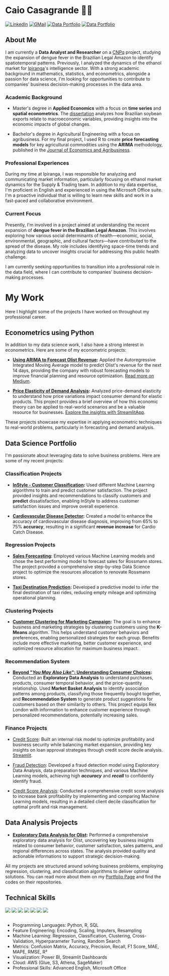 # Caio Casagrande 👋🏼

[![LinkedIn](https://img.shields.io/badge/LinkedIn-0077B5?style=for-the-badge&logo=linkedin&logoColor=white)](https://www.linkedin.com/in/caiopc) 
[![GMail](https://img.shields.io/badge/Gmail-D14836?style=for-the-badge&logo=gmail&logoColor=white)](mailto:caiopcasagrande@gmail.com) 
[![Data Portfolio](https://img.shields.io/badge/Data%20Portfolio%20(EN%20US)-222222?style=for-the-badge&logo=GitHub%20Pages&logoColor=white)](https://caiocasagrande.github.io/portfolio/about/about_me.html) 
[![Data Portfolio](https://img.shields.io/badge/Portfólio%20de%20Dados%20(PT%20BR)-222222?style=for-the-badge&logo=GitHub%20Pages&logoColor=white)](https://caiocasagrande.github.io/portfolio/)

## About Me

I am currently a **Data Analyst and Researcher** on a [CNPq](https://www.gov.br/cnpq/pt-br) project, studying the expansion of dengue fever in the Brazilian Legal Amazon to identify spatiotemporal patterns. Previously, I analyzed the dynamics of the ethanol market for [Ipiranga](https://portal.ipiranga/)'s intelligence sector. With a strong academic background in mathematics, statistics, and econometrics, alongside a passion for data science, I'm looking for opportunities to contribute to companies' business decision-making processes in the data area.


### Academic Background

- Master's degree in **Applied Economics** with a focus on **time series** and **spatial econometrics**. The [dissertation](https://sucupira.capes.gov.br/sucupira/public/consultas/coleta/trabalhoConclusao/viewTrabalhoConclusao.jsf?id_trabalho=14649207) analyzes how Brazilian soybean exports relate to macroeconomic variables, providing insights into the economic impacts of global changes.

- Bachelor's degree in Agricultural Engineering with a focus on agribusiness. For my final project, I used R to create **price forecasting models** for key agricultural commodities using the **ARIMA** methodology, published in the [Journal of Economics and Agribusiness](https://doi.org/10.25070/rea.v20i3.14292).


### Professional Experiences

During my time at Ipiranga, I was responsible for analyzing and communicating market information, particularly focusing on ethanol market dynamics for the Supply & Trading team. In addition to my data expertise, I'm proficient in English and experienced in using the Microsoft Office suite. 
I'm a proactive individual that is willing to learn new skills and work in a fast-paced and collaborative environment.

### Current Focus

Presently, I'm involved in a project aimed at understanding the recent expansion of **dengue fever in the Brazilian Legal Amazon**. This involves exploring how various social determinants of health—economic, social, environmental, geographic, and cultural factors—have contributed to the spread of the disease. My role includes identifying space-time trends and analyzing data to uncover insights crucial for addressing this public health challenge.

I am currently seeking opportunities to transition into a professional role in the data field, where I can contribute to companies' business decision-making processes.

# My Work

Here I highlight some of the projects I have worked on throughout my professional career. 

## Econometrics using Python

In addition to my data science work, I also have a strong interest in econometrics. Here are some of my econometric projects:

- **[Using ARIMA to Forecast Olist Revenue](https://github.com/caiocasagrande/arima_revenue):** Applied the Autoregressive Integrated Moving Average model to predict Olist's revenue for the next 14 days, providing the company with robust forecasting models to improve financial planning and resource optimization. [Read more on Medium](https://medium.com/@caiocasagrande/using-arima-in-python-to-forecast-olist-revenue-3e19fbe6e424).

- **[Price Elasticity of Demand Analysis](https://github.com/caiocasagrande/price_elasticity_of_demand):** Analyzed price-demand elasticity to understand how price variations impact consumer demand for elastic products. This project provides a brief overview of how this economic theory can be applied to real-world scenarios and be a valuable resource for businesses. [Explore the insights with StreamlitApp](https://price-elasticity-caio-casagrande.streamlit.app/). 

These projects showcase my expertise in applying econometric techniques to real-world problems, particularly in forecasting and demand analysis.

## Data Science Portfolio

I'm passionate about leveraging data to solve business problems. Here are some of my recent projects:

### Classification Projects

- **[InStyle - Customer Classification](https://github.com/caiocasagrande/instyle):** Used different Machine Learning algorithms to train and predict customer satisfaction. The project provided insights and recommendations to classify customers and **predict** dissatisfaction, enabling InStyle to address customer satisfaction issues and improve overall experience.

- **[Cardiovascular Disease Detector](https://github.com/caiocasagrande/cardiovascular_disease):** Created a model to enhance the accuracy of cardiovascular disease diagnosis, improving from 65% to 75% **accuracy**, resulting in a significant **revenue increase** for Cardio Catch Disease.

### Regression Projects

- **[Sales Forecasting](https://github.com/caiocasagrande/rossmann):** Employed various Machine Learning models and chose the best performing model to forecast sales for Rossmann stores. The project provided a comprehensive step-by-step Data Science project to optimize the resources allocation to renovate Rossmann stores.

- **[Taxi Destination Prediction](https://github.com/caiocasagrande/taxi):** Developed a predictive model to infer the final destination of taxi rides, reducing empty mileage and optimizing operational planning.

### Clustering Projects

- **[Customer Clustering for Marketing Campaign](https://github.com/caiocasagrande/mkt_campaign_clustering):** The goal is to enhance business and marketing strategies by clustering customers using the **K-Means** algorithm. This helps understand customer behaviors and preferences, enabling personalized strategies for each group. Benefits include more effective marketing, better customer experience, and optimized resource allocation for maximum business impact.

### Recommendation System

- **[Beyond "*You May Also Like*": Understanding Consumer Choices](https://github.com/caiocasagrande/customer_behavior):** Conducted an **Exploratory Data Analysis** to understand purchases, products, consumer temporal behavior, and the price-quantity relationship. Used **Market Basket Analysis** to identify association patterns among products, classifying those frequently bought together, and **Recommendation System** to generate product suggestions for customers based on their similarity to others. This project equips Rex London with information to enhance customer experience through personalized recommendations, potentially increasing sales.

### Finance Projects

- [Credit Score](https://github.com/caiocasagrande/bank_credit_score): Built an internal risk model to optimize profitability and business security while balancing market expansion, providing key insights on loan approval strategies through credit score decile analysis. [Streamlit](https://credit-scoring-bank-caio-casagrande.streamlit.app/).

- [Fraud Detection](https://github.com/caiocasagrande/fraud_detection): Developed a fraud detection model using Exploratory Data Analysis, data preparation techniques, and various Machine Learning models, achieving high ***accuracy*** and ***recall*** to confidently identify fraud.

- [Credit Score Analysis](https://github.com/caiocasagrande/credit_score): Conducted a comprehensive credit score analysis to increase bank profitability by implementing and comparing Machine Learning models, resulting in a detailed client decile classification for optimal profit and risk management.

## Data Analysis Projects

- **[Exploratory Data Analysis for Olist](https://github.com/caiocasagrande/olist_eda):** Performed a comprehensive exploratory data analysis for Olist, uncovering key business insights related to consumer behavior, customer satisfaction, sales patterns, and regional differences across states. The analysis provided quality and actionable informations to support strategic decision-making.

All my projects are structured around solving business problems, employing regression, clustering, and classification algorithms to deliver optimal solutions. You can read more about them on my [Portfolio Page](caiocasagrande.github.io/portfolio) and find the codes on their repositories.


## Technical Skills
<!-- Ferramentas -->
<div style="display: inline_block">
  <img align="center" src="https://img.shields.io/badge/Python-FFD43B?style=for-the-badge&logo=python&logoColor=blue" />
  <img align="center" src="https://img.shields.io/badge/R-276DC3?style=for-the-badge&logo=r&logoColor=white" />
  <img align="center" src="https://img.shields.io/badge/Sqlite-003B57?style=for-the-badge&logo=sqlite&logoColor=white" />
  <img align="center" src="https://img.shields.io/badge/VSCode-0078D4?style=for-the-badge&logo=visual%20studio%20code&logoColor=white" />
  <img align="center" src="https://img.shields.io/badge/Pandas-2C2D72?style=for-the-badge&logo=pandas&logoColor=white" />
  <img align="center" src="https://img.shields.io/badge/scikit_learn-F7931E?style=for-the-badge&logo=scikit-learn&logoColor=white" />
  <img align="center" src="https://img.shields.io/badge/Streamlit-FF4B4B?style=for-the-badge&logo=Streamlit&logoColor=white" />
</div>

<br/>

<!-- Skills -->
- Programming Languages: Python, R, SQL
- Feature Engineering: Encoding, Scaling, Imputers, Resampling
- Machine Learning: Regression, Classification, Clustering, Cross-Validation, Hyperparameter Tuning, Random Search
- Metrics: Confusion Matrix, Accuracy, Precision, Recall, F1 Score, MAE, MAPE, RMSE, R²
- Visualization: Power BI, Streamlit Dashboards
- Cloud: AWS (Glue, S3, Athena, SageMaker)
- Professional Skills: Advanced English, Microsoft Office


